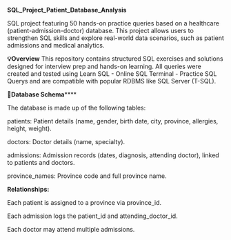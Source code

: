 ****SQL_Project_Patient_Database_Analysis****

SQL project featuring 50 hands-on practice queries based on a healthcare (patient-admission-doctor) database.
This project allows users to strengthen SQL skills and explore real-world data scenarios, such as patient admissions and medical analytics.

****💡Overview****
This repository contains structured SQL exercises and solutions designed for interview prep and hands-on learning.
All queries were created and tested using Learn SQL - Online SQL Terminal - Practice SQL Querys and are compatible with popular RDBMS like SQL Server (T-SQL).

**🏥Database Schema******

The database is made up of the following tables:

patients: Patient details (name, gender, birth date, city, province, allergies, height, weight).

doctors: Doctor details (name, specialty).

admissions: Admission records (dates, diagnosis, attending doctor), linked to patients and doctors.

province_names: Province code and full province name.

****Relationships:****

Each patient is assigned to a province via province_id.

Each admission logs the patient_id and attending_doctor_id.

Each doctor may attend multiple admissions.
